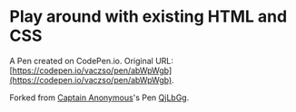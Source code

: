 # Play around with existing HTML and CSS

A Pen created on CodePen.io. Original URL: [https://codepen.io/vaczso/pen/abWpWgb](https://codepen.io/vaczso/pen/abWpWgb).



Forked from [Captain Anonymous](http://codepen.io/anon/)'s Pen [QjLbGg](http://codepen.io/anon/pen/QjLbGg/).
